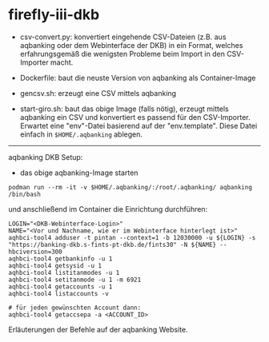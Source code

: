 # firefly-iii-dkb 

* csv-convert.py: konvertiert eingehende CSV-Dateien (z.B. aus aqbanking oder dem Webinterface der DKB) in ein Format, welches erfahrungsgemäß die wenigsten Probleme beim Import in den CSV-Importer macht.

* Dockerfile: baut die neuste Version von aqbanking als Container-Image

* gencsv.sh: erzeugt eine CSV mittels aqbanking

* start-giro.sh: baut das obige Image (falls nötig), erzeugt mittels aqbanking ein CSV und konvertiert es passend für den CSV-Importer.
Erwartet eine "env"-Datei basierend auf der "env.template". Diese Datei einfach in `$HOME/.aqbanking` ablegen.

---

aqbanking DKB Setup:

* das obige aqbanking-Image starten

```
podman run --rm -it -v $HOME/.aqbanking/:/root/.aqbanking/ aqbanking /bin/bash
```

und anschließend im Container die Einrichtung durchführen:

```
LOGIN="<DKB-Webinterface-Login>"
NAME="<Vor und Nachname, wie er im Webinterface hinterlegt ist>"
aqhbci-tool4 adduser -t pintan --context=1 -b 12030000 -u ${LOGIN} -s "https://banking-dkb.s-fints-pt-dkb.de/fints30" -N ${NAME} --hbciversion=300
aqhbci-tool4 getbankinfo -u 1
aqhbci-tool4 getsysid -u 1
aqhbci-tool4 listitanmodes -u 1
aqhbci-tool4 setitanmode -u 1 -m 6921
aqhbci-tool4 getaccounts -u 1
aqhbci-tool4 listaccounts -v

# für jeden gewünschten Account dann:
aqhbci-tool4 getaccsepa -a <ACCOUNT_ID>
```

Erläuterungen der Befehle auf der aqbanking Website.
